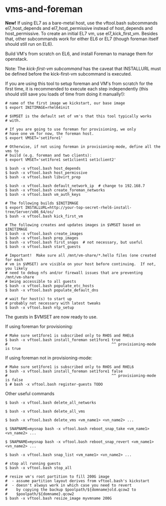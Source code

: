 vms-and-foreman
===============

**New!** If using EL7 as a bare-metal host, use the vftool.bash
subcommands el7_host_depends and el7_host_permissive instead of
host_depends and host_permissive.  To create an initial EL7 vm, use
el7_kick_first_vm.  Besides that, other subcommands work for either
EL6 or EL7 (though foreman itself should still run on EL6).

Build VM's from scratch on EL6, and install Foreman to manage them for
openstack.

Note: The *kick-first-vm subcommand* has the caveat that INSTALLURL
must be defined before the kick-first-vm subcommand is executed.

If you are using this tool to setup foreman and VM's from scratch for
the first time, it is recommended to execute each step independently
(this should still save you loads of time from doing it manually!):

    # name of the first image we kickstart, our base image
    $ export INITIMAGE=rhel64init

    # $VMSET is the default set of vm's that this tool typically works
    # with.

    # If you are going to use foreman for provisioning, we only
    # have one vm for now, the foreman host.
    $ export VMSET='set1fore1'

    # Otherwise, if not using foreman in provisioning-mode, define all the vms to
    # build (e.g. foreman and two clients):
    $ export VMSET='set1fore1 set1client1 set1client2'

    $ bash -x vftool.bash host_depends
    $ bash -x vftool.bash host_permissive
    $ bash -x vftool.bash libvirt_prep

    $ bash -x vftool.bash default_network_ip  # change to 192.168.7
    $ bash -x vftool.bash create_foreman_networks
    $ bash -x vftool.bash vm_auth_keys

    # The following builds $INITIMAGE
    $ export INSTALLURL=http://your-top-secret-rhel6-install-tree/Server/x86_64/os/
    $ bash -x vftool.bash kick_first_vm

    # The following creates and updates images in $VMSET based on $INITIMAGE
    $ bash -x vftool.bash create_images
    $ bash -x vftool.bash prep_images
    $ bash -x vftool.bash first_snaps  # not necessary, but useful
    $ bash -x vftool.bash start_guests

    # Important!  Make sure all /mnt/vm-share/*.hello files (one created for each
    # vm in $VMSET) are visible on your host before continuing.  If not, you likely
    # need to debug nfs and/or firewall issues that are preventing /mnt/vm-share
    # being accessible to all guests
    $ bash -x vftool.bash populate_etc_hosts
    $ bash -x vftool.bash populate_default_dns

    # wait for host(s) to start up
    # probably not necessary with latest tweaks
    $ bash -x vftool.bash ntp_setup

The guests in $VMSET are now ready to use.

If using foreman for provisioning:

    # Make sure set1fore1 is subscribed only to RHOS and RHEL6
    $ bash -x vftool.bash install_foreman set1fore1 true
    #                                               ^^ provisioning-mode is true

If using foreman not in provisioning-mode:

    # Make sure set1fore1 is subscribed only to RHOS and RHEL6
    $ bash -x vftool.bash install_foreman set1fore1 false
    #                                               ^^ provisioning-mode is false
    $ # bash -x vftool.bash register-guests TODO


Other useful commands

    $ bash -x vftool.bash delete_all_networks

    $ bash -x vftool.bash delete_all_vms

    $ bash -x vftool.bash delete_vms <vm_name1> <vn_name2> ...

    $ SNAPNAME=mysnap bash -x vftool.bash reboot_snap_take <vm_name1> <vn_name2> ...

    $ SNAPNAME=mysnap bash -x vftool.bash reboot_snap_revert <vm_name1> <vn_name2> ...

    $ bash -x vftool.bash snap_list <vm_name1> <vn_name2> ...

    # stop all running guests
    $ bash -x vftool.bash stop_all 

    # resize vm's root partition to fill 200G image
    #  - assume partition layout derives from vftool.bash's kickstart
    #  - doesn't always work in which case you need to revert
    #    by copying the backup $poolpath/${domname}old.qcow2 to
    #    $poolpath/${domname}.qcow2 
    $ bash -x vftool.bash resize_image myvmname 200G
